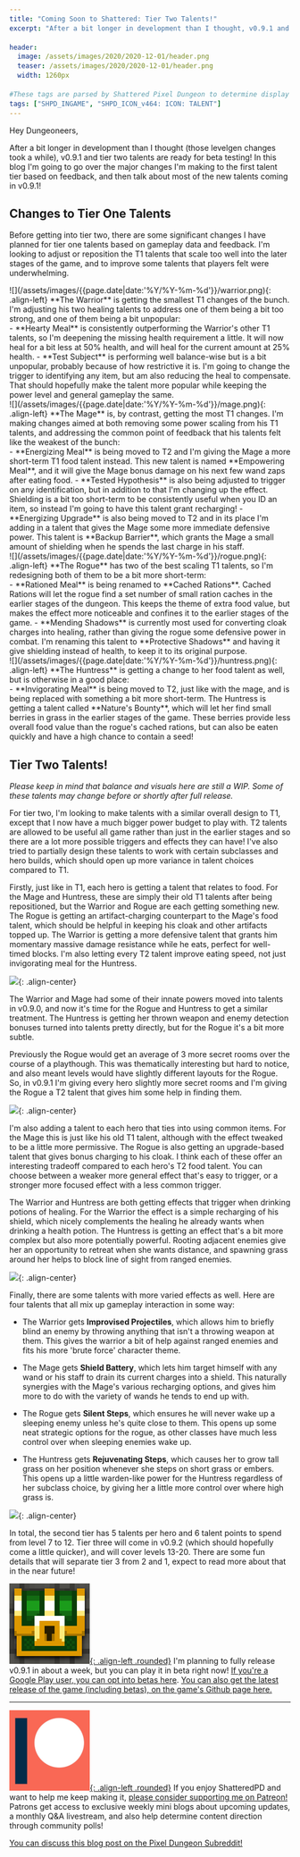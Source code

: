 ```yaml
---
title: "Coming Soon to Shattered: Tier Two Talents!"
excerpt: "After a bit longer in development than I thought, v0.9.1 and tier two talents are ready for beta testing! In this blog I'm going to go over the major changes I'm making to the first talent tier based on feedback, and then talk about most of the new talents coming in v0.9.1!"

header:
  image: /assets/images/2020/2020-12-01/header.png
  teaser: /assets/images/2020/2020-12-01/header.png
  width: 1260px

#These tags are parsed by Shattered Pixel Dungeon to determine display in its news feed
tags: ["SHPD_INGAME", "SHPD_ICON_v464: ICON: TALENT"]
---
```


Hey Dungeoneers,

After a bit longer in development than I thought (those levelgen changes took a while), v0.9.1 and tier two talents are ready for beta testing! In this blog I'm going to go over the major changes I'm making to the first talent tier based on feedback, and then talk about most of the new talents coming in v0.9.1!

## Changes to Tier One Talents

Before getting into tier two, there are some significant changes I have planned for tier one talents based on gameplay data and feedback. I'm looking to adjust or reposition the T1 talents that scale too well into the later stages of the game, and to improve some talents that players felt were underwhelming.

<div markdown="1" style="display: inline-block;">
![](/assets/images/{{page.date|date:'%Y/%Y-%m-%d'}}/warrior.png){: .align-left}
**The Warrior** is getting the smallest T1 changes of the bunch. I'm adjusting his two healing talents to address one of them being a bit too strong, and one of them being a bit unpopular:
</div>
- **Hearty Meal** is consistently outperforming the Warrior's other T1 talents, so I'm deepening the missing health requirement a little. It will now heal for a bit less at 50% health, and will heal for the current amount at 25% health.
- **Test Subject** is performing well balance-wise but is a bit unpopular, probably because of how restrictive it is. I'm going to change the trigger to identifying any item, but am also reducing the heal to compensate. That should hopefully make the talent more popular while keeping the power level and general gameplay the same.

<div markdown="1" style="display: inline-block;">
![](/assets/images/{{page.date|date:'%Y/%Y-%m-%d'}}/mage.png){: .align-left}
**The Mage** is, by contrast, getting the most T1 changes. I'm making changes aimed at both removing some power scaling from his T1 talents, and addressing the common point of feedback that his talents felt like the weakest of the bunch:
</div>
- **Energizing Meal** is being moved to T2 and I'm giving the Mage a more short-term T1 food talent instead. This new talent is named **Empowering Meal**, and it will give the Mage bonus damage on his next few wand zaps after eating food.
- **Tested Hypothesis** is also being adjusted to trigger on any identification, but in addition to that I'm changing up the effect. Shielding is a bit too short-term to be consistently useful when you ID an item, so instead I'm going to have this talent grant recharging!
- **Energizing Upgrade** is also being moved to T2 and in its place I'm adding in a talent that gives the Mage some more immediate defensive power. This talent is **Backup Barrier**, which grants the Mage a small amount of shielding when he spends the last charge in his staff.

<div markdown="1" style="display: inline-block;">
![](/assets/images/{{page.date|date:'%Y/%Y-%m-%d'}}/rogue.png){: .align-left}
**The Rogue** has two of the best scaling T1 talents, so I'm redesigning both of them to be a bit more short-term:
</div>
- **Rationed Meal** is being renamed to **Cached Rations**. Cached Rations will let the rogue find a set number of small ration caches in the earlier stages of the dungeon. This keeps the theme of extra food value, but makes the effect more noticeable and confines it to the earlier stages of the game.
- **Mending Shadows** is currently most used for converting cloak charges into healing, rather than giving the rogue some defensive power in combat. I'm renaming this talent to **Protective Shadows** and having it give shielding instead of health, to keep it to its original purpose.

<div markdown="1" style="display: inline-block;">
![](/assets/images/{{page.date|date:'%Y/%Y-%m-%d'}}/huntress.png){: .align-left}
**The Huntress** is getting a change to her food talent as well, but is otherwise in a good place:
</div>
- **Invigorating Meal** is being moved to T2, just like with the mage, and is being replaced with something a bit more short-term. The Huntress is getting a talent called **Nature's Bounty**, which will let her find small berries in grass in the earlier stages of the game. These berries provide less overall food value than the rogue's cached rations, but can also be eaten quickly and have a high chance to contain a seed!

## Tier Two Talents!

*Please keep in mind that balance and visuals here are still a WIP. Some of these talents may change before or shortly after full release.*

For tier two, I'm looking to make talents with a similar overall design to T1, except that I now have a much bigger power budget to play with. T2 talents are allowed to be useful all game rather than just in the earlier stages and so there are a lot more possible triggers and effects they can have! I've also tried to partially design these talents to work with certain subclasses and hero builds, which should open up more variance in talent choices compared to T1.

Firstly, just like in T1, each hero is getting a talent that relates to food. For the Mage and Huntress, these are simply their old T1 talents after being repositioned, but the Warrior and Rogue are each getting something new.  The Rogue is getting an artifact-charging counterpart to the Mage's food talent, which should be helpful in keeping his cloak and other artifacts topped up. The Warrior is getting a more defensive talent that grants him momentary massive damage resistance while he eats, perfect for well-timed blocks. I'm also letting every T2 talent improve eating speed, not just invigorating meal for the Huntress.

![](/assets/images/{{page.date|date:'%Y/%Y-%m-%d'}}/food-talents.png){: .align-center}

The Warrior and Mage had some of their innate powers moved into talents in v0.9.0, and now it's time for the Rogue and Huntress to get a similar treatment. The Huntress is getting her thrown weapon and enemy detection bonuses turned into talents pretty directly, but for the Rogue it's a bit more subtle.

Previously the Rogue would get an average of 3 more secret rooms over the course of a playthough. This was thematically interesting but hard to notice, and also meant levels would have slightly different layouts for the Rogue. So, in v0.9.1 I'm giving every hero slightly more secret rooms and I'm giving the Rogue a T2 talent that gives him some help in finding them.

![](/assets/images/{{page.date|date:'%Y/%Y-%m-%d'}}/innate-talents.png){: .align-center}

I'm also adding a talent to each hero that ties into using common items. For the Mage this is just like his old T1 talent, although with the effect tweaked to be a little more permissive. The Rogue is also getting an upgrade-based talent that gives bonus charging to his cloak. I think each of these offer an interesting tradeoff compared to each hero's T2 food talent. You can choose between a weaker more general effect that's easy to trigger, or a stronger more focused effect with a less common trigger.

The Warrior and Huntress are both getting effects that trigger when drinking potions of healing. For the Warrior the effect is a simple recharging of his shield, which nicely complements the healing he already wants when drinking a health potion. The Huntress is getting an effect that's a bit more complex but also more potentially powerful. Rooting adjacent enemies give her an opportunity to retreat when she wants distance, and spawning grass around her helps to block line of sight from ranged enemies.

![](/assets/images/{{page.date|date:'%Y/%Y-%m-%d'}}/item-talents.png){: .align-center}

Finally, there are some talents with more varied effects as well. Here are four talents that all mix up gameplay interaction in some way:

- The Warrior gets **Improvised Projectiles**, which allows him to briefly blind an enemy by throwing anything that isn't a throwing weapon at them. This gives the warrior a bit of help against ranged enemies and fits his more 'brute force' character theme.

- The Mage gets **Shield Battery**, which lets him target himself with any wand or his staff to drain its current charges into a shield. This naturally synergies with the Mage's various recharging options, and gives him more to do with the variety of wands he tends to end up with.

- The Rogue gets **Silent Steps**, which ensures he will never wake up a sleeping enemy unless he's quite close to them. This opens up some neat strategic options for the rogue, as other classes have much less control over when sleeping enemies wake up.

- The Huntress gets **Rejuvenating Steps**, which causes her to grow tall grass on her position whenever she steps on short grass or embers. This opens up a little warden-like power for the Huntress regardless of her subclass choice, by giving her a little more control over where high grass is.

![](/assets/images/{{page.date|date:'%Y/%Y-%m-%d'}}/misc-talents.png){: .align-center}

In total, the second tier has 5 talents per hero and 6 talent points to spend from level 7 to 12. Tier three will come in v0.9.2 (which should hopefully come a little quicker), and will cover levels 13-20. There are some fun details that will separate tier 3 from 2 and 1, expect to read more about that in the near future!

[![](/assets/images/icons/SHPD.png){: .align-left .rounded}](https://github.com/00-Evan/shattered-pixel-dungeon/releases/) I'm planning to fully release v0.9.1 in about a week, but you can play it in beta right now! [If you're a Google Play user, you can opt into betas here](https://play.google.com/apps/testing/com.shatteredpixel.shatteredpixeldungeon). [You can also get the latest release of the game (including betas), on the game's Github page here.](https://github.com/00-Evan/shattered-pixel-dungeon/releases/)

---

[![](/assets/images/icons/patreon.png){: .align-left .rounded}](https://www.patreon.com/ShatteredPixel) If you enjoy ShatteredPD and want to help me keep making it, [please consider supporting me on Patreon!](https://www.patreon.com/ShatteredPixel) Patrons get access to exclusive weekly mini blogs about upcoming updates, a monthly Q&A livestream, and also help determine content direction through community polls!

[You can discuss this blog post on the Pixel Dungeon Subreddit!](https://www.reddit.com/r/PixelDungeon/comments/k50r7w/)